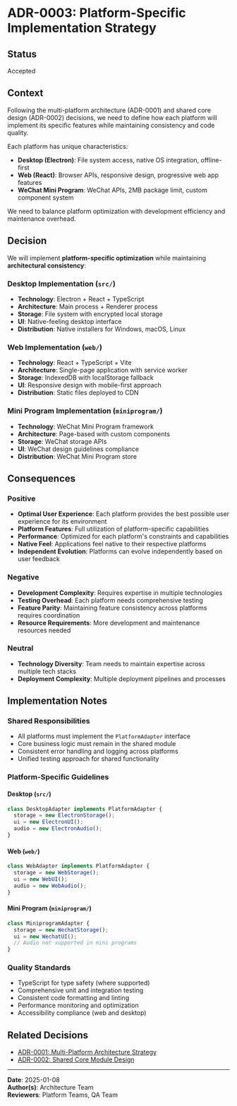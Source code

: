 # ADR-0003: Platform-Specific Implementation Strategy

## Status

Accepted

## Context

Following the multi-platform architecture (ADR-0001) and shared core design (ADR-0002) decisions, we need to define how each platform will implement its specific features while maintaining consistency and code quality.

Each platform has unique characteristics:
- **Desktop (Electron)**: File system access, native OS integration, offline-first
- **Web (React)**: Browser APIs, responsive design, progressive web app features
- **WeChat Mini Program**: WeChat APIs, 2MB package limit, custom component system

We need to balance platform optimization with development efficiency and maintenance overhead.

## Decision

We will implement **platform-specific optimization** while maintaining **architectural consistency**:

### Desktop Implementation (`src/`)
- **Technology**: Electron + React + TypeScript
- **Architecture**: Main process + Renderer process
- **Storage**: File system with encrypted local storage
- **UI**: Native-feeling desktop interface
- **Distribution**: Native installers for Windows, macOS, Linux

### Web Implementation (`web/`)
- **Technology**: React + TypeScript + Vite
- **Architecture**: Single-page application with service worker
- **Storage**: IndexedDB with localStorage fallback
- **UI**: Responsive design with mobile-first approach
- **Distribution**: Static files deployed to CDN

### Mini Program Implementation (`miniprogram/`)
- **Technology**: WeChat Mini Program framework
- **Architecture**: Page-based with custom components
- **Storage**: WeChat storage APIs
- **UI**: WeChat design guidelines compliance
- **Distribution**: WeChat Mini Program store

## Consequences

### Positive
- **Optimal User Experience**: Each platform provides the best possible user experience for its environment
- **Platform Features**: Full utilization of platform-specific capabilities
- **Performance**: Optimized for each platform's constraints and capabilities
- **Native Feel**: Applications feel native to their respective platforms
- **Independent Evolution**: Platforms can evolve independently based on user feedback

### Negative
- **Development Complexity**: Requires expertise in multiple technologies
- **Testing Overhead**: Each platform needs comprehensive testing
- **Feature Parity**: Maintaining feature consistency across platforms requires coordination
- **Resource Requirements**: More development and maintenance resources needed

### Neutral
- **Technology Diversity**: Team needs to maintain expertise across multiple tech stacks
- **Deployment Complexity**: Multiple deployment pipelines and processes

## Implementation Notes

### Shared Responsibilities
- All platforms must implement the `PlatformAdapter` interface
- Core business logic must remain in the shared module
- Consistent error handling and logging across platforms
- Unified testing approach for shared functionality

### Platform-Specific Guidelines

#### Desktop (`src/`)
```typescript
class DesktopAdapter implements PlatformAdapter {
  storage = new ElectronStorage();
  ui = new ElectronUI();
  audio = new ElectronAudio();
}
```

#### Web (`web/`)
```typescript
class WebAdapter implements PlatformAdapter {
  storage = new WebStorage();
  ui = new WebUI();
  audio = new WebAudio();
}
```

#### Mini Program (`miniprogram/`)
```javascript
class MiniprogramAdapter {
  storage = new WechatStorage();
  ui = new WechatUI();
  // Audio not supported in mini programs
}
```

### Quality Standards
- TypeScript for type safety (where supported)
- Comprehensive unit and integration testing
- Consistent code formatting and linting
- Performance monitoring and optimization
- Accessibility compliance (web and desktop)

## Related Decisions

- [ADR-0001: Multi-Platform Architecture Strategy](0001-multi-platform-architecture.md)
- [ADR-0002: Shared Core Module Design](0002-shared-core-design.md)

---

**Date**: 2025-01-08  
**Author(s)**: Architecture Team  
**Reviewers**: Platform Teams, QA Team